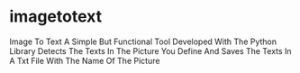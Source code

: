 # imagetotext
Image To Text
A Simple But Functional Tool Developed With The Python Library Detects The Texts In The Picture You Define And Saves The Texts In A Txt File With The Name Of The Picture
